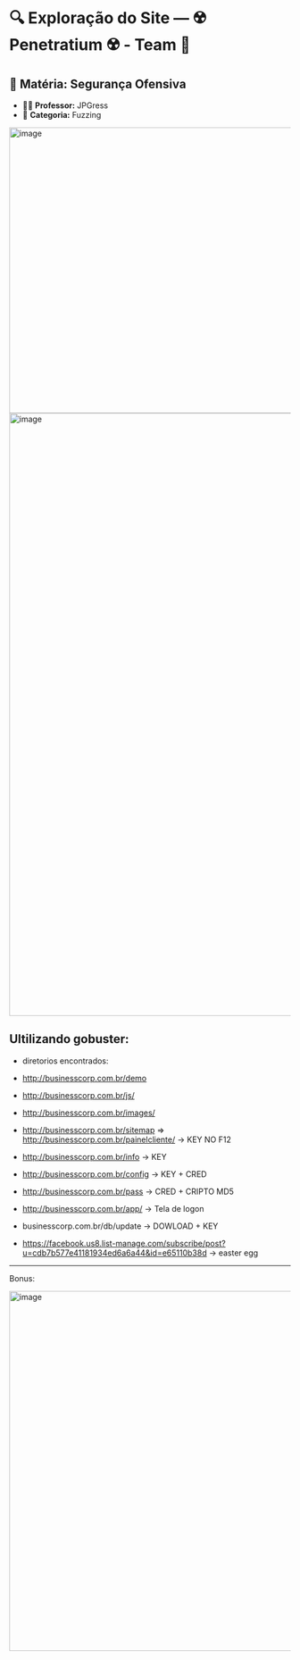# 🔍 Exploração do Site — ☢️ Penetratium ☢️ - Team 📡

## 📘 Matéria: Segurança Ofensiva

- 👨‍🏫 **Professor:** JPGress  
- 🧭 **Categoria:** Fuzzing

<img width="984" height="512" alt="image" src="https://github.com/user-attachments/assets/04c4300e-bbf8-4408-b0ff-3835dd3b282f" />


<img width="1920" height="1080" alt="image" src="https://github.com/user-attachments/assets/54f026bc-4c9c-484f-a325-af9bf8a16bd5" />

## Ultilizando gobuster:

- diretorios encontrados:
- http://businesscorp.com.br/demo 
- http://businesscorp.com.br/js/ 
- http://businesscorp.com.br/images/
- http://businesscorp.com.br/sitemap => http://businesscorp.com.br/painelcliente/ -> KEY NO F12
- http://businesscorp.com.br/info -> KEY 
- http://businesscorp.com.br/config -> KEY + CRED
- http://businesscorp.com.br/pass -> CRED + CRIPTO MD5
- http://businesscorp.com.br/app/ -> Tela de logon
- businesscorp.com.br/db/update -> DOWLOAD + KEY 

- https://facebook.us8.list-manage.com/subscribe/post?u=cdb7b577e41181934ed6a6a44&id=e65110b38d -> easter egg

--- 

Bonus:

<img width="1135" height="645" alt="image" src="https://github.com/user-attachments/assets/d826ce67-9ede-4560-bf50-a57249b02612" />

